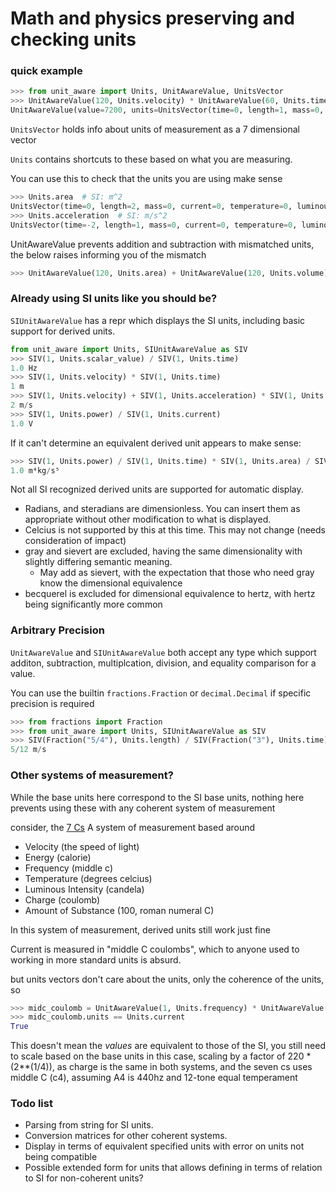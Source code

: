 # Math and physics preserving and checking units

### quick example

```py
>>> from unit_aware import Units, UnitAwareValue, UnitsVector
>>> UnitAwareValue(120, Units.velocity) * UnitAwareValue(60, Units.time)
UnitAwareValue(value=7200, units=UnitsVector(time=0, length=1, mass=0, current=0, temperature=0, luminous_intensity=0, amount_of_substance=0))
```

`UnitsVector` holds info about units of measurement as a 7 dimensional vector

`Units` contains shortcuts to these based on what you are measuring.

You can use this to check that the units you are using make sense

```py
>>> Units.area  # SI: m^2
UnitsVector(time=0, length=2, mass=0, current=0, temperature=0, luminous_intensity=0, amount_of_substance=0)
>>> Units.acceleration  # SI: m/s^2
UnitsVector(time=-2, length=1, mass=0, current=0, temperature=0, luminous_intensity=0, amount_of_substance=0)
```

UnitAwareValue prevents addition and subtraction with mismatched units, the below raises informing you of the mismatch
```py
>>> UnitAwareValue(120, Units.area) + UnitAwareValue(120, Units.volume)
```

### Already using SI units like you should be?

`SIUnitAwareValue` has a repr which displays the SI units, including basic support for derived units.
```py
from unit_aware import Units, SIUnitAwareValue as SIV
>>> SIV(1, Units.scalar_value) / SIV(1, Units.time) 
1.0 Hz
>>> SIV(1, Units.velocity) * SIV(1, Units.time) 
1 m
>>> SIV(1, Units.velocity) + SIV(1, Units.acceleration) * SIV(1, Units.time) 
2 m/s
>>> SIV(1, Units.power) / SIV(1, Units.current)
1.0 V
```

If it can't determine an equivalent derived unit appears to make sense:
```py
>>> SIV(1, Units.power) / SIV(1, Units.time) * SIV(1, Units.area) / SIV(1, Units.time)  
1.0 m⁴kg/s⁵
```

Not all SI recognized derived units are supported for automatic display. 
- Radians, and steradians are dimensionless. You can insert them as appropriate without other modification to what is displayed.
- Celcius is not supported by this at this time. This may not change (needs consideration of impact)
- gray and sievert are excluded, having the same dimensionality with slightly differing semantic meaning.
    - May add as sievert, with the expectation that those who need gray know the dimensional equivalence
- becquerel is excluded for dimensional equivalence to hertz, with hertz being significantly more common

### Arbitrary Precision

`UnitAwareValue` and `SIUnitAwareValue` both accept any type which support additon, subtraction, multiplcation, division, and equality comparison for a value.

You can use the builtin `fractions.Fraction` or `decimal.Decimal` if specific precision is required

```py
>>> from fractions import Fraction
>>> from unit_aware import Units, SIUnitAwareValue as SIV
>>> SIV(Fraction("5/4"), Units.length) / SIV(Fraction("3"), Units.time)   
5/12 m/s
```

### Other systems of measurement?

While the base units here correspond to the SI base units, nothing here prevents using these with any coherent system of measurement

consider, the [7 Cs](https://www.youtube.com/watch?v=KmfdeWd0RMk) A system of measurement based around

- Velocity (the speed of light)
- Energy (calorie)
- Frequency (middle c)
- Temperature (degrees celcius)
- Luminous Intensity (candela)
- Charge (coulomb)
- Amount of Substance (100, roman numeral C)

In this system of measurement, derived units still work just fine

Current is measured in "middle C coulombs", which to anyone used to working in more standard units is absurd.

but units vectors don't care about the units, only the coherence of the units, so

```py
>>> midc_coulomb = UnitAwareValue(1, Units.frequency) * UnitAwareValue(1, Units.charge)
>>> midc_coulomb.units == Units.current
True
```

This doesn't mean the *values* are equivalent to those of the SI, you still need to scale based on the base units 
in this case, scaling by a factor of 220 * (2**(1/4)), as charge is the same in both systems,
and the seven cs uses middle C (c4), assuming A4 is 440hz and 12-tone equal temperament


### Todo list

- Parsing from string for SI units.
- Conversion matrices for other coherent systems.
- Display in terms of equivalent specified units with error on units not being compatible
- Possible extended form for units that allows defining in terms of relation to SI for non-coherent units?